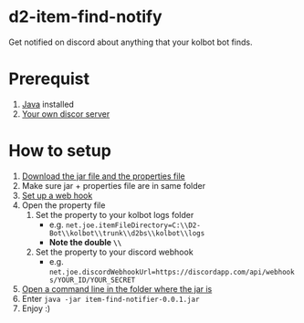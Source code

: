 # d2-item-find-notify

Get notified on discord about anything that your kolbot bot finds.

# Prerequist
1. [Java](https://java.com/de/download/) installed
1. [Your own discor server](https://support.discordapp.com/hc/en-us/articles/204849977-How-do-I-create-a-server-)


# How to setup
1. [Download the jar file and the properties file](https://github.com/jKi-joe/d2-item-find-notify/releases)
1. Make sure jar + properties file are in same folder
1. [Set up a web hook](https://support.discordapp.com/hc/en-us/articles/228383668-Intro-to-Webhooks)
1. Open the property file
    1. Set the property to your kolbot logs folder
         * e.g. `net.joe.itemFileDirectory=C:\\D2-Bot\\kolbot\\trunk\\d2bs\\kolbot\\logs`
         * **Note the double `\\`**
    1. Set the property to your discord webhook
         * e.g. `net.joe.discordWebhookUrl=https://discordapp.com/api/webhooks/YOUR_ID/YOUR_SECRET`
1. [Open a command line in the folder where the jar is](https://www.howtogeek.com/howto/windows-vista/stupid-geek-tricks-open-a-command-prompt-from-the-desktop-right-click-menu/)
1. Enter `java -jar item-find-notifier-0.0.1.jar`
1. Enjoy :)
